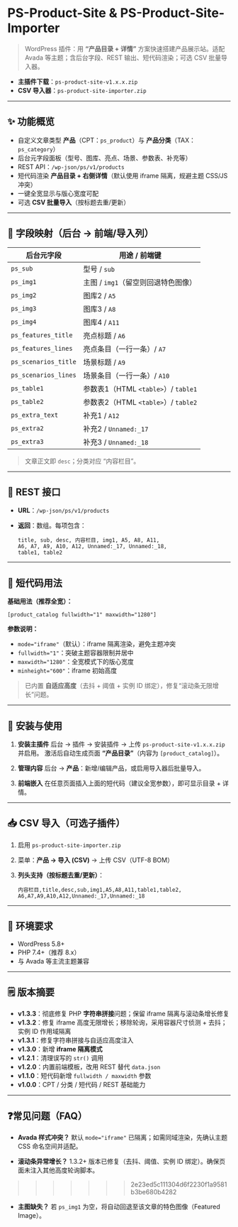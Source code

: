 # PS-Product-Site & PS-Product-Site-Importer

> WordPress 插件：用 **“产品目录 + 详情”** 方案快速搭建产品展示站。适配 Avada 等主题；含后台字段、REST 输出、短代码渲染；可选 CSV 批量导入器。

* **主插件下载**：`ps-product-site-v1.x.x.zip`
* **CSV 导入器**：`ps-product-site-importer.zip`

---

## ✨ 功能概览

* 自定义文章类型 **产品**（CPT：`ps_product`）与 **产品分类**（TAX：`ps_category`）
* 后台元字段面板（型号、图库、亮点、场景、参数表、补充等）
* REST API：`/wp-json/ps/v1/products`
* 短代码渲染 **产品目录 + 右侧详情**（默认使用 iframe 隔离，规避主题 CSS/JS 冲突）
* 一键全宽显示与版心宽度可配
* 可选 **CSV 批量导入**（按标题去重/更新）

---

## 🧩 字段映射（后台 → 前端/导入列）

| 后台元字段                | 用途 / 前端键                       |
| -------------------- | ------------------------------ |
| `ps_sub`             | 型号 / `sub`                     |
| `ps_img1`            | 主图 / `img1`（留空则回退特色图像）         |
| `ps_img2`            | 图库2 / `A5`                     |
| `ps_img3`            | 图库3 / `A8`                     |
| `ps_img4`            | 图库4 / `A11`                    |
| `ps_features_title`  | 亮点标题 / `A6`                    |
| `ps_features_lines`  | 亮点条目（一行一条）/ `A7`               |
| `ps_scenarios_title` | 场景标题 / `A9`                    |
| `ps_scenarios_lines` | 场景条目（一行一条）/ `A10`              |
| `ps_table1`          | 参数表1（HTML `<table>`）/ `table1` |
| `ps_table2`          | 参数表2（HTML `<table>`）/ `table2` |
| `ps_extra_text`      | 补充1 / `A12`                    |
| `ps_extra2`          | 补充2 / `Unnamed:_17`            |
| `ps_extra3`          | 补充3 / `Unnamed:_18`            |

> 文章正文即 `desc`；分类对应 “内容栏目”。

---

## 🔌 REST 接口

* **URL**：`/wp-json/ps/v1/products`
* **返回**：数组。每项包含：

  ```
  title, sub, desc, 内容栏目, img1, A5, A8, A11,
  A6, A7, A9, A10, A12, Unnamed:_17, Unnamed:_18,
  table1, table2
  ```

---

## 🧱 短代码用法

**基础用法（推荐全宽）：**

```
[product_catalog fullwidth="1" maxwidth="1280"]
```

**参数说明：**

* `mode="iframe"`（默认）：iframe 隔离渲染，避免主题冲突
* `fullwidth="1"`：突破主题容器限制并居中
* `maxwidth="1280"`：全宽模式下的版心宽度
* `minheight="600"`：iframe 初始高度

> 已内置 **自适应高度**（去抖 + 阈值 + 实例 ID 绑定），修复“滚动条无限增长”问题。

---

## 🚀 安装与使用

1. **安装主插件**
   后台 → 插件 → 安装插件 → 上传 `ps-product-site-v1.x.x.zip` 并启用。
   激活后自动生成页面 **“产品目录”**（内容为 `[product_catalog]`）。

2. **管理内容**
   后台 → **产品**：新增/编辑产品，或启用导入器后批量导入。

3. **前端嵌入**
   在任意页面插入上面的短代码（建议全宽参数），即可显示目录 + 详情。

---

## 📥 CSV 导入（可选子插件）

1. 启用 `ps-product-site-importer.zip`
2. 菜单：**产品 → 导入 (CSV)** → 上传 CSV（UTF-8 BOM）
3. **列头支持（按标题去重/更新）**：

   ```
   内容栏目,title,desc,sub,img1,A5,A8,A11,table1,table2,
   A6,A7,A9,A10,A12,Unnamed:_17,Unnamed:_18
   ```

---

## 📝 环境要求

* WordPress 5.8+
* PHP 7.4+（推荐 8.x）
* 与 Avada 等主流主题兼容

---

## 🗒️ 版本摘要

* **v1.3.3**：彻底修复 PHP **字符串拼接**问题；保留 iframe 隔离与滚动条增长修复
* **v1.3.2**：修复 iframe 高度无限增长；移除轮询，采用容器尺寸侦测 + 去抖；实例 ID 作用域隔离
* **v1.3.1**：修复字符串拼接与自适应高度注入
* **v1.3.0**：新增 **iframe 隔离模式**
* **v1.2.1**：清理误写的 `str()` 调用
* **v1.2.0**：内置前端模板，改用 REST 替代 `data.json`
* **v1.1.0**：短代码新增 `fullwidth / maxwidth` 参数
* **v1.0.0**：CPT / 分类 / 短代码 / REST 基础能力

---

## ❓常见问题（FAQ）

* **Avada 样式冲突？**
  默认 `mode="iframe"` 已隔离；如需同域渲染，先确认主题 CSS 命名空间并适配。

* **滚动条异常增长？**
  1.3.2+ 版本已修复（去抖、阈值、实例 ID 绑定）。确保页面未注入其他高度轮询脚本。


>>>>>>> 2e23ed5c111304d6f2230f1a9581b3be680b4282
* **主图缺失？**
  若 `ps_img1` 为空，将自动回退至该文章的特色图像（Featured Image）。